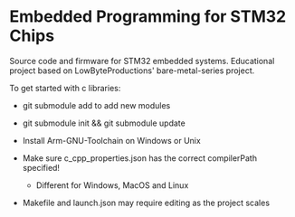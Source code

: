 # Embedded Programming for STM32 Chips
Source code and firmware for STM32 embedded systems. Educational project based on LowByteProductions' bare-metal-series project.

To get started with c libraries: 
- git submodule add <url> to add new modules
- git submodule init && git submodule update
- Install Arm-GNU-Toolchain on Windows or Unix
- Make sure c_cpp_properties.json has the correct compilerPath specified!
	- Different for Windows, MacOS and Linux

- Makefile and launch.json may require editing as the project scales
